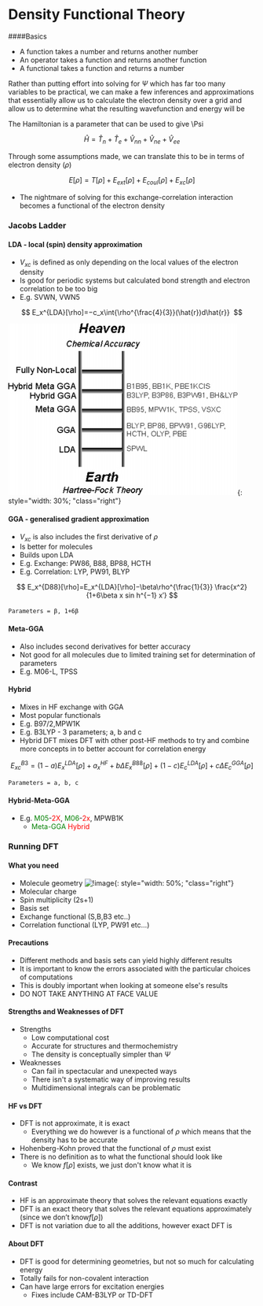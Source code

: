 # Density Functional Theory
####Basics

* A  function takes a number and returns another number
* An operator takes a function and returns another function
* A functional takes a function and returns a number

Rather than putting effort into solving for $\Psi$ which has far too many variables to be practical, we can make a few inferences and approximations that essentially allow us to calculate the electron density over a grid and allow us to determine what the resulting wavefunction and energy will be

The Hamiltonian is a parameter that can be used to give \Psi

$$
\widehat{H }=\widehat{T}_n+\widehat{T}_e+\widehat{V}_{nn}+\widehat{V}_{ne}+\widehat{V}_{ee}
$$
	
Through some assumptions made, we can translate this to be in terms of electron density ($\rho$)

$$
E[\rho]=T[\rho]+E_{ext}[\rho]+E_{coul}[\rho]+E_{xc}[\rho]
$$

* The nightmare of solving for this exchange-correlation interaction becomes a functional of the electron density

### Jacobs Ladder
#### LDA - local (spin) density approximation
* $V_{xc}$  is defined as only depending on the local values of the electron density
* Is good for periodic systems but calculated bond strength and electron correlation to be too big
* E.g. SVWN, VWN5

$$
E_x^{LDA}[\rho]=−c_x\int{\rho^{\frac{4}{3}}(\hat{r})d\hat{r}} 
$$

![!image](DFT1.png){: style="width: 30%; "class="right"}

#### GGA - generalised gradient approximation

* $V_{xc}$  is also includes the first derivative of $\rho$ 
* Is better for molecules
* Builds upon LDA
* E.g. Exchange: PW86, B88, BP88, HCTH
* E.g. Correlation: LYP, PW91, BLYP
	

$$
E_x^{D88}[\rho]=E_x^{LDA}[\rho]−\beta\rho^{\frac{1}{3}} \frac{x^2}{1+6\beta x sin h^{−1} x′}
$$

`Parameters = β, 1+6β`

#### Meta-GGA
* Also includes second derivatives for better accuracy
* Not good for all molecules due to limited training set for determination of parameters
* E.g. M06-L, TPSS

#### Hybrid
* Mixes in HF exchange with GGA
* Most popular functionals
* E.g. B97/2,MPW1K
* E.g. B3LYP - 3 parameters; a, b and c
* Hybrid DFT mixes DFT with other post-HF methods to try and combine more concepts in to better account for correlation energy

$$
E_{xc}^{B3}=(1−a) E_x^{LDA}[\rho]+a_x^{HF}+b\Delta E_x^{B88}[\rho]+(1−c) E_c^{LDA}[\rho]+c\Delta E_c^{GGA}[\rho]
$$

```Parameters = a, b, c ```

#### Hybrid-Meta-GGA
* E.g. <span style="color:green">M05</span>-<span style="color:red">2X</span>, <span style="color:green">M06</span>-<span style="color:red">2x</span>, MPWB1K
  * <span style="color:green">Meta-GGA</span> <span style="color:red">Hybrid</span>

### Running DFT

#### What you need

* Molecule geometry
![!image](DFT2.png){: style="width: 50%; "class="right"}
* Molecular charge
* Spin multiplicity (2s+1)
* Basis set
* Exchange functional (S,B,B3 etc..)
* Correlation functional (LYP, PW91 etc…)



#### Precautions
* Different methods and basis sets can yield highly different results
* It is important to know the errors associated with the particular choices of computations
* This is doubly important when looking at someone else's results
* DO NOT TAKE ANYTHING AT FACE VALUE

#### Strengths and Weaknesses of DFT
* Strengths
  * Low computational cost
  * Accurate for structures and thermochemistry
  * The density is conceptually simpler than $\Psi$
* Weaknesses
  * Can fail in spectacular and unexpected ways
  * There isn't a  systematic way of  improving results
  * Multidimensional integrals can be problematic

#### HF vs DFT
* DFT is not approximate, it  is exact
  * Everything we do however is a functional of $\rho$ which means that the density has to be accurate
* Hohenberg-Kohn proved that the functional of $\rho$ must exist
* There is no definition as to what the functional should look like
  * We know $f[\rho]$  exists, we just don't know what it is

#### Contrast
* HF is an approximate theory that solves the relevant equations exactly
* DFT is an exact theory that solves the relevant equations approximately (since we don’t  know$f[\rho]$)
* DFT is not variation due to all the additions, however exact DFT is

#### About DFT
* DFT is good for determining geometries, but not so much for calculating energy
* Totally fails for non-covalent interaction
* Can have large errors for excitation energies
  * Fixes include CAM-B3LYP or TD-DFT
